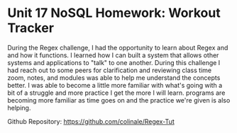 # Unit 17 NoSQL Homework: Workout Tracker


During the Regex challenge, I had the opportunity to learn about Regex and and how it functions. I learned how I can built a system that allows other systems and applications to "talk" to one another.  During this challenge I had reach out to some peers for clarification and reviewing class time zoom, notes, and modules was able to help me understand the concepts better. I was able to become a little more familiar with what's going with a bit of a struggle and more practice I get the more I will learn. programs are becoming more familiar as time goes on and the practice we're given is also helping.

Github Repository: https://github.com/colinale/Regex-Tut